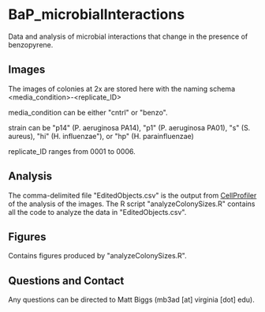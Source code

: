 # BaP_microbialInteractions
Data and analysis of microbial interactions that change in the presence of benzopyrene.

## Images
The images of colonies at 2x are stored here with the naming schema <media_condition>_<strain1>-<strain2>_<replicate_ID>

media_condition can be either "cntrl" or "benzo".

strain can be "p14" (P. aeruginosa PA14), "p1" (P. aeruginosa PA01), "s" (S. aureus), "hi" (H. influenzae"), or "hp" (H. parainfluenzae)

replicate_ID ranges from 0001 to 0006.

## Analysis
The comma-delimited file "EditedObjects.csv" is the output from [CellProfiler](http://cellprofiler.org/) of the analysis of the images. 
The R script "analyzeColonySizes.R" contains all the code to analyze the data in "EditedObjects.csv".

## Figures
Contains figures produced by "analyzeColonySizes.R".

## Questions and Contact
Any questions can be directed to Matt Biggs (mb3ad [at] virginia [dot] edu).

